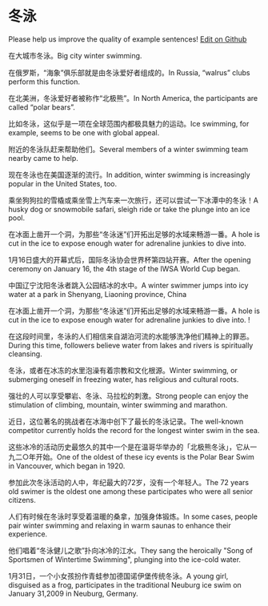 # 冬泳

Please help us improve the quality of example sentences! [Edit on Github](https://github.com/jiyushe/jiyu-example-sentence-source/blob/main/chinese/dongyong.md)

<p><span class="chinese">在大城市冬泳。</span><span class="english">Big city winter swimming.</span></p>

<p><span class="chinese">在俄罗斯，“海象”俱乐部就是由冬泳爱好者组成的。</span><span class="english">In Russia, “walrus” clubs perform this function.</span></p>

<p><span class="chinese">在北美洲，冬泳爱好者被称作“北极熊”。</span><span class="english">In North America, the  participants are called “polar bears”.</span></p>

<p><span class="chinese">比如冬泳，这似乎是一项在全球范围内都极具魅力的运动。</span><span class="english">Ice swimming, for example, seems to be one with global appeal.</span></p>

<p><span class="chinese">附近的冬泳队赶来帮助他们。</span><span class="english">Several members of a winter swimming team nearby came to help.</span></p>

<p><span class="chinese">现在冬泳也在美国逐渐的流行。</span><span class="english">In addition, winter swimming is increasingly popular in the United States, too.</span></p>

<p><span class="chinese">乘坐狗狗拉的雪橇或乘坐雪上汽车来一次旅行，还可以尝试一下冰潭中的冬泳！</span><span class="english">A husky dog or snowmobile safari, sleigh ride or take the plunge into an ice pool.</span></p>

<p><span class="chinese">在冰面上凿开一个洞，为那些“冬泳迷”们开拓出足够的水域来畅游一番。</span><span class="english">A hole is cut in the ice to expose enough water for adrenaline junkies to dive into.</span></p>

<p><span class="chinese">1月16日盛大的开幕式后，国际冬泳协会世界杯第四站开赛。</span><span class="english">After the opening ceremony on January 16, the 4th stage of the IWSA World Cup began.</span></p>

<p><span class="chinese">中国辽宁沈阳冬泳者跳入公园结冰的水中。</span><span class="english">A winter swimmer jumps into icy water at a park in Shenyang, Liaoning province, China</span></p>

<p><span class="chinese">在冰面上凿开一个洞，为那些“冬泳迷”们开拓出足够的水域来畅游一番。</span><span class="english">A hole is cut in the ice to expose enough water for adrenaline junkies to dive into. !</span></p>

<p><span class="chinese">在这段时间里，冬泳的人们相信来自湖泊河流的水能够洗净他们精神上的罪恶。</span><span class="english">During this time, followers believe water from lakes and rivers is spiritually cleansing.</span></p>

<p><span class="chinese">冬泳，或者在冰冻的水里泡澡有着宗教和文化根源。</span><span class="english">Winter swimming, or submerging oneself in freezing water, has religious and cultural roots.</span></p>

<p><span class="chinese">强壮的人可以享受攀岩、冬泳、马拉松的刺激。</span><span class="english">Strong people can enjoy the stimulation of climbing, mountain, winter swimming and marathon.</span></p>

<p><span class="chinese">近日，这位著名的挑战者在冰海中创下了最长的冬泳记录。</span><span class="english">The well-known competitor currently holds the record for the longest winter swim in the sea.</span></p>

<p><span class="chinese">这些冰冷的活动历史最悠久的其中一个是在温哥华举办的「北极熊冬泳」，它从一九二○年开始。</span><span class="english">One of the oldest of these icy events is the Polar Bear Swim in Vancouver, which began in 1920.</span></p>

<p><span class="chinese">参加此次冬泳活动的人中，年纪最大的72岁，没有一个年轻人。</span><span class="english">The 72 years old swimer is the oldest one among these participates who were all senior citizens.</span></p>

<p><span class="chinese">人们有时候在冬泳时享受着温暖的桑拿，加强身体锻炼。</span><span class="english">In some cases, people pair winter swimming and relaxing in warm saunas to enhance their experience.</span></p>

<p><span class="chinese">他们唱着“冬泳健儿之歌”扑向冰冷的江水。</span><span class="english">They sang the heroically "Song of Sportsmen of Wintertime Swimming", plunging into the ice-cold water.</span></p>

<p><span class="chinese">1月31日，一个小女孩扮作青蛙参加德国诺伊堡传统冬泳。</span><span class="english">A young girl, disguised as a frog, participates in the traditional Neuburg ice swim on January 31,2009 in Neuburg, Germany.</span></p>

